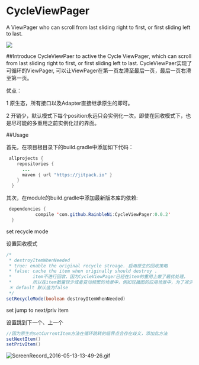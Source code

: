 # CycleViewPager
A ViewPager who can scroll from last sliding right to first, or first sliding left to last. 

[![](https://jitpack.io/v/RainbleNi/CycleViewPager.svg)](https://jitpack.io/#RainbleNi/CycleViewPager)

##Introduce
CycleViewPaer to active the Cycle ViewPager, which can scroll from last sliding right to first, or first sliding left to last. 
CycleViewPaer实现了可循环的ViewPager, 可以让ViewPager在第一页左滑至最后一页，最后一页右滑至第一页。

优点：

1 原生态，所有接口以及Adapter直接继承原生的即可。

2 开销少，默认模式下每个position永远只会实例化一次。即使在回收模式下，也是尽可能的多重用之前实例化过的界面。


##Usage

首先，在项目根目录下的build.gradle中添加如下代码：

```java
 allprojects {
    repositories {
      ...
      maven { url "https://jitpack.io" }
    }
  }
```
其次，在module的build.gradle中添加最新版本库的依赖:
```java
 dependencies {
           compile 'com.github.RainbleNi:CycleViewPager:0.0.2'
  }
```
set recycle mode

设置回收模式
```java
/*
 * destroyItemWhenNeeded 
 * true: enable the original recycle stroage. 启用原生的回收策略
 * false: cache the item when originally should destroy .
 *        item不进行回收，因为CycleViewPager已经在item的重用上做了最优处理，
 *        所以在item数量较少或者变动频繁的场景中，例如轮播图的应用场景中，为了减少开销，建议为false
 ＊ default 默认值为false
 */
setRecycleMode(boolean destroyItemWhenNeeded)
```

set jump to next/priv item

设置跳到下一个、上一个
```java
//因为原生的setCurrentItem方法在循环跳转的临界点会存在歧义，添加此方法
setNextItem()
setPrivItem()
```
![ScreenRecord_2016-05-13-13-49-26.gif](http://upload-images.jianshu.io/upload_images/2067811-9ea3f75d1240da4b.gif?imageMogr2/auto-orient/strip)
